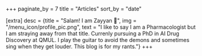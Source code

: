 +++
paginate_by = 7
title = "Articles"
sort_by = "date"

[extra]
desc = {title = "Salam! I am Zayyan 👋", img = "/menu_icon/profile_pic.png", text = "I like to say I am a Pharmacologist but I am straying away from that title. Currenly pursuing a PhD in AI Drug Discovery at QMUL. I play the guitar to avoid the demons and sometimes sing when they get louder. This blog is for my rants."}
+++
